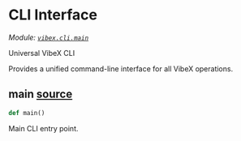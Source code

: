# CLI Interface

*Module: [`vibex.cli.main`](https://github.com/dustland/vibex/blob/main/src/vibex/cli/main.py)*

Universal VibeX CLI

Provides a unified command-line interface for all VibeX operations.

## main <a href="https://github.com/dustland/vibex/blob/main/src/vibex/cli/main.py#L17" class="source-link" title="View source code">source</a>

```python
def main()
```

Main CLI entry point.

